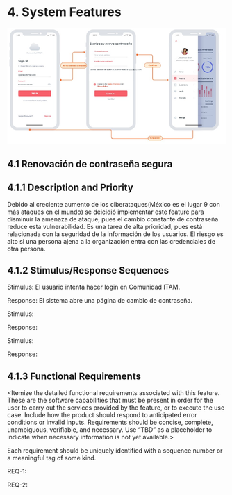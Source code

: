 # 4. System Features
![alt text](https://github.com/Ingenieria-de-Software-2021-ITAM/405YesFound/blob/main/mockup.jpeg?raw=true)

## 4.1 Renovación de contraseña segura

## 4.1.1 Description and Priority

Debido al creciente aumento de los ciberataques(México es el lugar 9 con más ataques en el mundo) se deicidió implementar este feature para disminuir la amenaza de ataque, pues el cambio constante de contraseña reduce esta vulnerabilidad.
Es una tarea de alta prioridad, pues está relacionada con la seguridad de la información 
de los usuarios. El riesgo es alto si una persona ajena a la organización entra con las 
credenciales de otra persona.

## 4.1.2 Stimulus/Response Sequences

Stimulus: El usuario intenta hacer login en Comunidad ITAM.

Response: El sistema abre una página de cambio de contraseña.

Stimulus:

Response:

Stimulus:

Response:


## 4.1.3 Functional Requirements
<Itemize the detailed functional requirements associated with this feature. These are the software capabilities that must be present in order for the user to carry out the services provided by the feature, or to execute the use case. Include how the product should respond to anticipated error conditions or invalid inputs. Requirements should be concise, complete, unambiguous, verifiable, and necessary. Use “TBD” as a placeholder to indicate when necessary information is not yet available.>

Each requirement should be uniquely identified with a sequence number or a meaningful tag of some kind.

REQ-1:

REQ-2:

